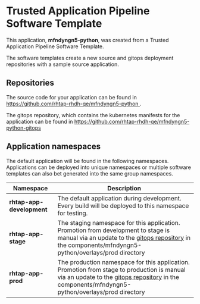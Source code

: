 # Trusted Application Pipeline Software Template

This application, **mfndyngn5-python**, was created from a Trusted Application Pipeline Software Template.

The software templates create a new source and gitops deployment repositories with a sample source application. 

## Repositories

The source code for your application can be found in [https://github.com/rhtap-rhdh-qe/mfndyngn5-python ](https://github.com/rhtap-rhdh-qe/mfndyngn5-python ).
 
The gitops repository, which contains the kubernetes manifests for the application can be found in 
[https://github.com/rhtap-rhdh-qe/mfndyngn5-python-gitops ](https://github.com/rhtap-rhdh-qe/mfndyngn5-python-gitops ) 

## Application namespaces 

The default application will be found in the following namespaces. Applications can be deployed into unique namespaces or multiple software templates can also bet generated into the same group namespaces.  

|  Namespace   |  Description   |  
| -------- | -------- |   
| **rhtap-app-development** | The default application during development. Every build will be deployed to this namespace for testing. | 
| **rhtap-app-stage** | The staging namespace for this application. Promotion from development to stage is manual via an update to the [gitops repository](https://github.com/rhtap-rhdh-qe/mfndyngn5-python-gitops ) in the components/mfndyngn5-python/overlays/prod directory |  
| **rhtap-app-prod** | The production namespace for this application. Promotion from stage to production is manual via an update to the [gitops repository](https://github.com/rhtap-rhdh-qe/mfndyngn5-python-gitops ) in the components/mfndyngn5-python/overlays/prod directory | 